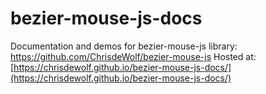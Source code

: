 # bezier-mouse-js-docs
Documentation and demos for bezier-mouse-js library: https://github.com/ChrisdeWolf/bezier-mouse-js 
Hosted at: [https://chrisdewolf.github.io/bezier-mouse-js-docs/](https://chrisdewolf.github.io/bezier-mouse-js-docs/)
